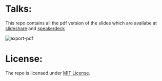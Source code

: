 # Talks:

This repo contains all the pdf version of the slides which are availabe at [slideshare](https://www.slideshare.net/ramitsurana)
and [speakerdeck](https://speakerdeck.com/ramitsurana)

![export-pdf](https://cloud.githubusercontent.com/assets/8342133/12197858/d0a4b35e-b630-11e5-97c2-7015af306455.png)


# License:

The repo is licensed under [MIT License](https://github.com/ramitsurana/slides/blob/master/LICENSE).
